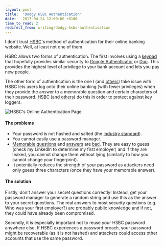 ```yaml
---
layout: post
title:  "Dodgy HSBC Authentication"
date:   2017-04-24 12:00:00 +0100
time_to_read: 2
redirect_from: writing/dodgy-hsbc-authentication
---
```


I don't trust [HSBC](https://www.hsbc.co.uk/1/2/)'s method of authentication for their online banking website. Well, at least not one of them.

HSBC allows two forms of authentication. The first involves using a [keypad ](https://www.reddit.com/r/cryptography/comments/v3dsc/how_does_the_new_hsbc_internet_banking_security/) that hopefully provides similar security to [Google Authenticator](https://en.wikipedia.org/wiki/Google_Authenticator) or [Duo](https://duo.com/). This provides the highest level of privilege to your bank account and lets you pay new people.

The other form of authentication is the one I (and [others](https://www.reddit.com/r/AskNetsec/comments/2vta6k/explain_to_me_why_hsbcs_method_of_authentication/)) take issue with. HSBC lets users log onto their online banking (with fewer privileges) when they provide the answer to a memorable question and certain characters of their password. HSBC (and [others](https://www.tradeking.com/faq/whyuseanonscreenkeyboard)) do this in order to protect against key loggers.

<img src="/assets/imgs/hsbc-logon.png" alt="HSBC's Online Authentication Page" />

#### The problems ####
* Your password is not hashed and salted (the [industry standard](https://security.stackexchange.com/questions/51959/why-are-salted-hashes-more-secure-for-password-storage)).
* You cannot easily use a password manager.
* [Memorable](https://security.stackexchange.com/questions/121217/memorable-word-and-answers-to-security-questions-when-resetting-password) [questions](https://security.stackexchange.com/questions/4024/do-security-questions-subvert-passwords) and [answers](https://stackoverflow.com/questions/104592/whats-a-good-alternative-to-security-questions) are [bad](https://www.schneier.com/blog/archives/2005/02/the_curse_of_th.html). They are easy to guess (check my LinkedIn to determine my first employer) and if they are leaked, you cannot change them without lying (similarly to how you cannot change your fingerprint).
* It potentially reduces the strength of your password as attackers need only guess three characters (once they have your memorable answer).

#### The solution ####

Firstly, don't answer your secret questions correctly! Instead, get your password manager to generate a random string and use this as the answer to your secret questions. The real answers to most security questions (e.g. Who was your first employer?) are probably public knowledge and if not, they could have already been compromised.

Secondly, it is especially important not to reuse your HSBC password anywhere else. If HSBC experiences a password breach, your password might be recoverable (as it is not hashed) and attackers could access other accounts that use the same password.
